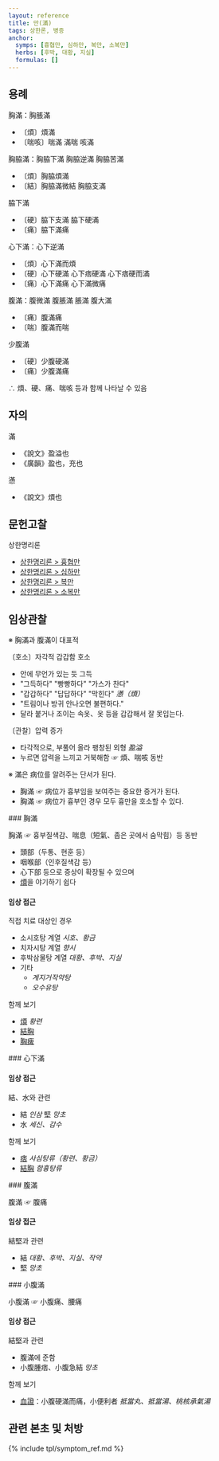 ```yaml
---
layout: reference
title: 만(滿)
tags: 상한론, 병증
anchor:
  symps: [흉협만, 심하만, 복만, 소복만]
  herbs: [후박, 대황, 지실]
  formulas: []
---
```



## 용례

胸滿：胸脹滿
- 〔煩〕煩滿
- 〔喘咳〕喘滿 滿喘 咳滿

胸脇滿：胸脇下滿 胸脇逆滿 胸脇苦滿
- 〔煩〕胸脇煩滿
- 〔結〕胸脇滿微結 胸脇支滿

脇下滿
- 〔硬〕脇下支滿 脇下硬滿
- 〔痛〕脇下滿痛

心下滿：心下逆滿
- 〔煩〕心下滿而煩
- 〔硬〕心下硬滿 心下痞硬滿 心下痞硬而滿
- 〔痛〕心下滿痛 心下滿微痛

腹滿：腹微滿 腹脹滿 脹滿 腹大滿
- 〔痛〕腹滿痛
- 〔喘〕腹滿而喘

少腹滿
- 〔硬〕少腹硬滿
- 〔痛〕少腹滿痛

∴ 煩、硬、痛、喘咳 등과 함께 나타날 수 있음

## 자의

滿
* 《說文》盈溢也
* 《廣韻》盈也，充也

懣
* 《說文》煩也

## 문헌고찰

상한명리론
* [상한명리론 > 흉협만]({{site.baseurl}}/reference/Books/Etc/상한명리론#흉협만)
* [상한명리론 > 심하만]({{site.baseurl}}/reference/Books/Etc/상한명리론#심하만)
* [상한명리론 > 복만]({{site.baseurl}}/reference/Books/Etc/상한명리론#복만)
* [상한명리론 > 소복만]({{site.baseurl}}/reference/Books/Etc/상한명리론#소복만)

## 임상관찰

※ 胸滿과 腹滿이 대표적

〔호소〕자각적 갑갑함 호소
* 안에 무언가 있는 듯 그득
* "그득하다" "빵빵하다" "가스가 찬다"
* "갑갑하다" "답답하다" "막힌다" _懣（煩）_
* "트림이나 방귀 안나오면 불편하다."
* 달라 붙거나 조이는 속옷、옷 등을 갑갑해서 잘 못입는다.

〔관찰〕압력 증가
* 타각적으로, 부풀어 올라 팽창된 외형 _盈溢_
* 누르면 압력을 느끼고 거북해함 ☞ 煩、喘咳 동반

※ 滿은 病位를 알려주는 단서가 된다.
* 胸滿 ☞ 病位가 흉부임을 보여주는 중요한 증거가 된다.
* 胸滿 ☞ 病位가 흉부인 경우 모두 흉만을 호소할 수 있다.


<div id="흉만" markdown="1">
### 胸滿

胸滿 ☞ 흉부질색감、喘息（短氣、좁은 곳에서 숨막힘）등 동반
* 頭部（두통、현훈 등）
* 咽喉部（인후질색감 등）
* 心下部 등으로 증상이 확장될 수 있으며
* [煩]({{site.sympurl}}/번)을 야기하기 쉽다

#### 임상 접근

직접 치료 대상인 경우
* 소시호탕 계열 _시호、황금_
* 치자시탕 계열 _향시_
* 후박삼물탕 계열 _대황、후박、지실_
* 기타
  - _계지거작약탕_
  - _오수유탕_

함께 보기
* [煩]({{site.sympurl}}/번) _황련_
* [結胸]({{site.sympurl}}/결흉)
* [胸痺]({{site.sympurl}}/흉비)

</div>


<div id="심하만" markdown="1">
### 心下滿

#### 임상 접근

結、水와 관련
* 結 _인삼_ 堅 _망초_
* 水 _세신、감수_

함께 보기
* [痞]({{site.sympurl}}/비) _사심탕류（황련、황금）_
* [結胸]({{site.sympurl}}/결흉) _함흉탕류_
</div>


<div id="복만" markdown="1">
### 腹滿

腹滿 ☞ 腹痛

#### 임상 접근

結堅과 관련
* 結 _대황、후박、지실、작약_
* 堅 _망초_
</div>


<div id="소복만" markdown="1">
### 小腹滿

小腹滿 ☞ 小腹痛、腰痛

#### 임상 접근

結堅과 관련
* 腹滿에 준함
* 小腹腫痞、小腹急結 _망초_

함께 보기
* [血證]({{site.sympurl}}/혈증)：小腹硬滿而痛，小便利者 _抵當丸、抵當湯、桃核承氣湯_

</div>


## 관련 본초 및 처방


{% include tpl/symptom_ref.md %}
